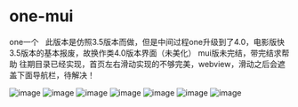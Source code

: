 # one-mui
one一个  
此版本是仿照3.5版本而做，但是中间过程one升级到了4.0，电影版快3.5版本的基本报废，故换作类4.0版本界面（未美化）
mui版未完结，带完结求帮助
往期目录已经实现，首页左右滑动实现的不够完美，webview，滑动之后会遮盖下面导航栏，待解决！

![image](https://github.com/yogu2017/one-mui/raw/master/screenshot/1.gif)
![image](https://github.com/yogu2017/one-mui/raw/master/screenshot/1.png)
![image](https://github.com/yogu2017/one-mui/raw/master/screenshot/2.png)
![image](https://github.com/yogu2017/one-mui/raw/master/screenshot/3.png)
![image](https://github.com/yogu2017/one-mui/raw/master/screenshot/4.png)
![image](https://github.com/yogu2017/one-mui/raw/master/screenshot/5.png)
![image](https://github.com/yogu2017/one-mui/raw/master/screenshot/6.png)

